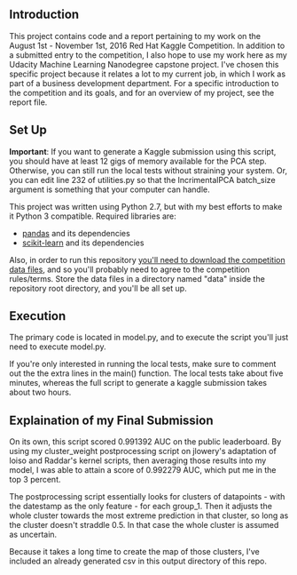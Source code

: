 ## Introduction
This project contains code and a report pertaining to my work on the
August 1st - November 1st, 2016 Red Hat Kaggle Competition. In addition
to a submitted entry to the competition, I also hope to use my work here
as my Udacity Machine Learning Nanodegree capstone project. I've chosen
this specific project because it relates a lot to my current job, in
which I work as part of a business development department. For a
specific introduction to the competition and its goals, and for an
overview of my project, see the report file.

## Set Up
**Important**: If you want to generate a Kaggle submission using this
script, you should have at least 12 gigs of memory available for the
PCA step. Otherwise, you can still run the local tests without straining
your system. Or, you can edit line 232 of utilities.py so that the
IncrimentalPCA batch_size argument is something that your computer can
handle.

This project was written using Python 2.7, but with my best efforts to
make it Python 3 compatible. Required libraries are:

* [pandas](http://pandas.pydata.org/) and its dependencies
* [scikit-learn](http://scikit-learn.org/) and its dependencies

Also, in order to run this repository
[you'll need to download the competition data files](https://www.kaggle.com/c/predicting-red-hat-business-value/data),
and so you'll probably need to agree to the competition rules/terms.
Store the data files in a directory named "data" inside the repository
root directory, and you'll be all set up.

## Execution
The primary code is located in model.py, and to execute the script
you'll just need to execute model.py.

If you're only interested in running the local tests, make sure to
comment out the the extra lines in the main() function. The local tests
take about five minutes, whereas the full script to generate a kaggle
submission takes about two hours.

## Explaination of my Final Submission
On its own, this script scored 0.991392 AUC on the public leaderboard.
By using my cluster_weight postprocessing script on
jlowery's adaptation of loiso and Raddar's kernel scripts, then
averaging those results into my model, I was able to attain a score of
0.992279 AUC, which put me in the top 3 percent.

The postprocessing script essentially looks for clusters of datapoints -
with the datestamp as the only feature - for each group_1. Then it
adjusts the whole cluster towards the most extreme prediction in that
cluster, so long as the cluster doesn't straddle 0.5. In that case the
whole cluster is assumed as uncertain.

Because it takes a long time to create the map of those clusters,
I've included an already generated csv in this output directory of this
repo.